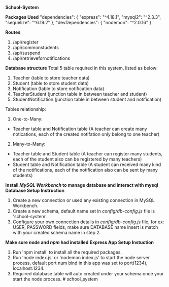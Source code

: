 **School-System**

**Packages Used**
"dependencies": {
"express": "^4.18.1",
"mysql2": "^2.3.3",
"sequelize": "^6.19.2"
},
"devDependencies": {
"nodemon": "^2.0.16"
}

**Routes**

1. /api/register
2. /api/commonstudents
3. /api/suspend
4. /api/retrievefornotifications

**Database structure**
Total 5 table required in this system, listed as below:

1. Teacher (table to store teacher data)
2. Student (table to store student data)
3. Notification (table to store notification data)
4. TeacherStudent (junction table in between teacher and student)
5. StudentNotification (junction table in between student and notification)

Tables relationship:

1. One-to-Many:

- Teacher table and Notification table
  (A teacher can create many notications, each of the created notifation only belong to one teacher)

2. Many-to-Many:

- Teacher table and Student table
  (A teacher can register many students, each of the student also can be registered by many teachers)
- Student table and Notification table
  (A student can received many kind of the notifications, each of the notification also can be sent by many students)

**Install _MySQL Workbench_ to manage database and interact with mysql**
**Database Setup Instruction**

1. Create a new connection or used any existing connection in MySQL Workbench.
2. Create a new schema, default name set in _config/db-config.js_ file is 'school-system'.
3. Configure your own connection details in _config/db-config.js_ file, for ex: USER, PASSWORD fields,
   make sure DATABASE name insert is match with your created schema name in step 2.

**Make sure _node_ and _npm_ had installed**
**Express App Setup Instuction**

1. Run 'npm install' to install all the required packages.
2. Run 'node index.js' or 'nodemon index.js' to start the node server process,
   default port num bind in this app was set to port(1234), localhost:1234.
3. Required database table will auto created under your schema once your start the node process.
#   s c h o o l _ s y s t e m  
 